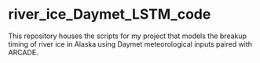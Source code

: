 # river_ice_Daymet_LSTM_code
This repository houses the scripts for my project that models the breakup timing of river ice in Alaska using Daymet meteorological inputs paired with ARCADE. 
